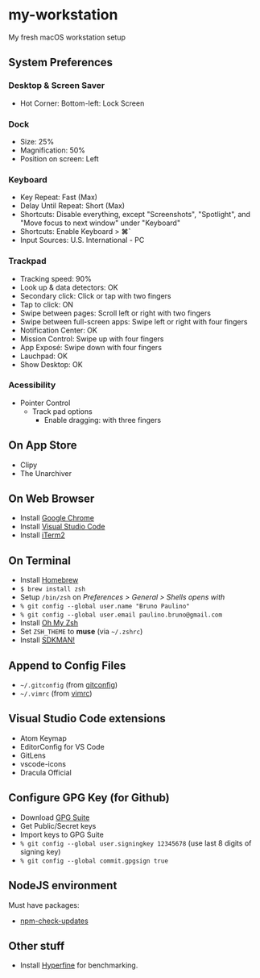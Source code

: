 # my-workstation
My fresh macOS workstation setup

## System Preferences
### Desktop & Screen Saver
- Hot Corner: Bottom-left: Lock Screen
### Dock
- Size: 25%
- Magnification: 50%
- Position on screen: Left
### Keyboard
- Key Repeat: Fast (Max)
- Delay Until Repeat: Short (Max)
- Shortcuts: Disable everything, except "Screenshots", "Spotlight", and "Move focus to next window" under "Keyboard"
- Shortcuts: Enable Keyboard > **⌘`**
- Input Sources: U.S. International - PC
### Trackpad
- Tracking speed: 90%
- Look up & data detectors: OK
- Secondary click: Click or tap with two fingers
- Tap to click: ON
- Swipe between pages: Scroll left or right with two fingers
- Swipe between full-screen apps: Swipe left or right with four fingers
- Notification Center: OK
- Mission Control: Swipe up with four fingers
- App Exposé: Swipe down with four fingers
- Lauchpad: OK
- Show Desktop: OK
### Acessibility
- Pointer Control
  - Track pad options
    - Enable dragging: with three fingers

## On App Store
- Clipy
- The Unarchiver

## On Web Browser
- Install [Google Chrome](https://www.google.com/chrome/)
- Install [Visual Studio Code](https://code.visualstudio.com/)
- Install [iTerm2](https://www.iterm2.com/)

## On Terminal
- Install [Homebrew](https://brew.sh)
- `$ brew install zsh`
- Setup `/bin/zsh` on _Preferences > General > Shells opens with_
- `% git config --global user.name "Bruno Paulino"`
- `% git config --global user.email paulino.bruno@gmail.com`
- Install [Oh My Zsh](https://ohmyz.sh/)
- Set `ZSH_THEME` to **muse** (via `~/.zshrc`)
- Install [SDKMAN!](https://sdkman.io/)

## Append to Config Files
- `~/.gitconfig` (from [gitconfig](config-files/gitconfig))
- `~/.vimrc` (from [vimrc](config-files/vimrc))

## Visual Studio Code extensions
- Atom Keymap
- EditorConfig for VS Code
- GitLens
- vscode-icons
- Dracula Official

## Configure GPG Key (for Github)
- Download [GPG Suite](https://gpgtools.org/)
- Get Public/Secret keys
- Import keys to GPG Suite
- `% git config --global user.signingkey 12345678` (use last 8 digits of signing key)
- `% git config --global commit.gpgsign true`

## NodeJS environment
Must have packages:
- [npm-check-updates](https://www.npmjs.com/package/npm-check-updates)

## Other stuff
- Install [Hyperfine](https://github.com/sharkdp/hyperfine) for benchmarking.
